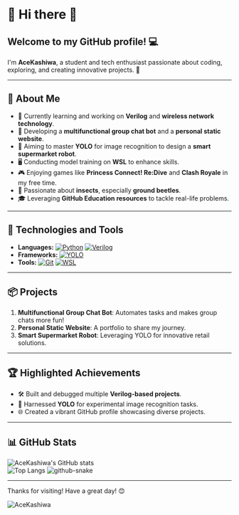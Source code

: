 # 🌟 Hi there 👋

## Welcome to my GitHub profile! 💻

I'm **AceKashiwa**, a student and tech enthusiast passionate about coding, exploring, and creating innovative projects. 🌱

---

## 🌟 About Me
- 🌱 Currently learning and working on **Verilog** and **wireless network technology**.
- 🤖 Developing a **multifunctional group chat bot** and a **personal static website**.
- 🎯 Aiming to master **YOLO** for image recognition to design a **smart supermarket robot**.
- 🖥️ Conducting model training on **WSL** to enhance skills.
- 🎮 Enjoying games like **Princess Connect! Re:Dive** and **Clash Royale** in my free time.
- 🐞 Passionate about **insects**, especially **ground beetles**.
- 🎓 Leveraging **GitHub Education resources** to tackle real-life problems.

---

## 🚀 Technologies and Tools
- **Languages:** 
  [![Python](https://img.shields.io/badge/-Python-3776AB?logo=python&logoColor=white)](https://www.python.org/) 
  [![Verilog](https://img.shields.io/badge/-Verilog-007ACC?logo=verilog&logoColor=white)](https://en.wikipedia.org/wiki/Verilog)
- **Frameworks:** 
  [![YOLO](https://img.shields.io/badge/-YOLO-FF6F00?logo=yolov5&logoColor=white)](https://github.com/ultralytics/yolov5)
- **Tools:** 
  [![Git](https://img.shields.io/badge/-Git-F05032?logo=git&logoColor=white)](https://git-scm.com) 
  [![WSL](https://img.shields.io/badge/-WSL-0A5DAB?logo=linux&logoColor=white)](https://learn.microsoft.com/en-us/windows/wsl/)

---

## 📦 Projects
1. **Multifunctional Group Chat Bot**: Automates tasks and makes group chats more fun!
2. **Personal Static Website**: A portfolio to share my journey.
3. **Smart Supermarket Robot**: Leveraging YOLO for innovative retail solutions.

---

## 🏆 Highlighted Achievements
- 🛠️ Built and debugged multiple **Verilog-based projects**.
- 📸 Harnessed **YOLO** for experimental image recognition tasks.
- 🌐 Created a vibrant GitHub profile showcasing diverse projects.

---

## 📊 GitHub Stats
![AceKashiwa's GitHub stats](https://github-readme-stats.vercel.app/api?username=AceKashiwa&show_icons=true&theme=radical)  
![Top Langs](https://github-readme-stats.vercel.app/api/top-langs/?username=AceKashiwa&layout=compact&theme=radical)
<picture>
  <source media="(prefers-color-scheme: dark)" srcset="https://github.com/your-username/your-username/blob/output/github-contribution-grid-snake.svg" />
  <source media="(prefers-color-scheme: light)" srcset="https://github.com/your-username/your-username/blob/output/github-contribution-grid-snake.svg" />
  <img alt="github-snake" src="https://github.com/your-username/your-username/blob/output/github-contribution-grid-snake.svg" />
</picture>

---

Thanks for visiting! Have a great day! 😊

<img src="https://api.likepoems.com/counter/get/@AceKashiwa?theme=asoul" alt="AceKashiwa" />
